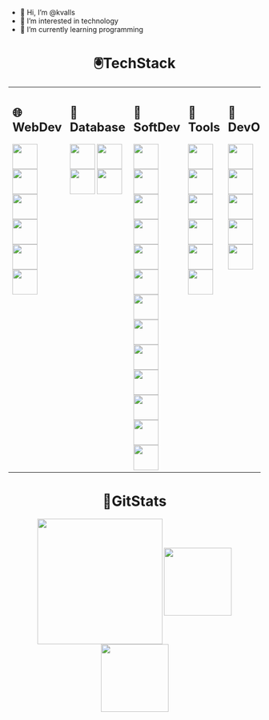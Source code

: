 - 👋 Hi, I’m @kvalls
- 👀 I’m interested in technology
- 🌱 I’m currently learning programming

<!---
kvalls/kvalls is a ✨ special ✨ repository because its `README.md` (this file) appears on your GitHub profile.
You can click the Preview link to take a look at your changes.
--->
<div align="center">

# 🖲️TechStack
  <table>
  <tr>
    <td valign="top"><h2>🌐WebDev</h2>
    <img align=center height=50px src="https://user-images.githubusercontent.com/25181517/192158954-f88b5814-d510-4564-b285-dff7d6400dad.png"/>
    <img align=center height=50px src="https://user-images.githubusercontent.com/25181517/183898674-75a4a1b1-f960-4ea9-abcb-637170a00a75.png"/>
    <img align=center height=50px src="https://user-images.githubusercontent.com/25181517/192158956-48192682-23d5-4bfc-9dfb-6511ade346bc.png"/>
    <img align=center height=50px src="https://user-images.githubusercontent.com/25181517/183898054-b3d693d4-dafb-4808-a509-bab54cf5de34.png"/>
    <img align=center height=50px src="https://user-images.githubusercontent.com/25181517/189716855-2c69ca7a-5149-4647-936d-780610911353.png"/>
    <img align=center height=50px src="https://user-images.githubusercontent.com/25181517/190887795-99cb0921-e57f-430b-a111-e165deedaa36.png"/>
    </td>
    <td valign="top"><h2>💾Database</h2>
    <img align=center height=50px src="https://user-images.githubusercontent.com/25181517/117208740-bfb78400-adf5-11eb-97bb-09072b6bedfc.png"/>
    <img align=center height=50px src="https://user-images.githubusercontent.com/25181517/117208736-bdedc080-adf5-11eb-912f-61c7d43705f6.png"/>
    <img align=center height=50px src="https://user-images.githubusercontent.com/25181517/183896128-ec99105a-ec1a-4d85-b08b-1aa1620b2046.png"/>
    <img align=center height=50px src="https://user-images.githubusercontent.com/25181517/182884177-d48a8579-2cd0-447a-b9a6-ffc7cb02560e.png"/>
    </td>
    <td valign="top"><h2>🤖SoftDev</h2>
    <img align=center height=50px src="https://user-images.githubusercontent.com/25181517/183890598-19a0ac2d-e88a-4005-a8df-1ee36782fde1.png"/>
    <img align=center height=50px src="https://user-images.githubusercontent.com/25181517/117447155-6a868a00-af3d-11eb-9cfe-245df15c9f3f.png"/>
    <img align=center height=50px src="https://user-images.githubusercontent.com/25181517/183897015-94a058a6-b86e-4e42-a37f-bf92061753e5.png"/>
    <img align=center height=50px src="https://user-images.githubusercontent.com/25181517/183890595-779a7e64-3f43-4634-bad2-eceef4e80268.png"/>
    <img align=center height=50px src="https://user-images.githubusercontent.com/25181517/121401671-49102800-c959-11eb-9f6f-74d49a5e1774.png"/>
    <img align=center height=50px src="https://user-images.githubusercontent.com/25181517/183568594-85e280a7-0d7e-4d1a-9028-c8c2209e073c.png"/>
    <img align=center height=50px src="https://user-images.githubusercontent.com/25181517/183859966-a3462d8d-1bc7-4880-b353-e2cbed900ed6.png"/>
    <img align=center height=50px src="https://user-images.githubusercontent.com/25181517/187955005-f4ca6f1a-e727-497b-b81b-93fb9726268e.png"/>
    <img align=center height=50px src="https://user-images.githubusercontent.com/25181517/117207493-49665200-adf4-11eb-808e-a9c0fcc2a0a0.png"/>
    <img align=center height=50px src="https://user-images.githubusercontent.com/25181517/117207242-07d5a700-adf4-11eb-975e-be04e62b984b.png"/>
    <img align=center height=50px src="https://user-images.githubusercontent.com/25181517/183891303-41f257f8-6b3d-487c-aa56-c497b880d0fb.png"/>
    <img align=center height=50px src="https://user-images.githubusercontent.com/25181517/117201156-9a724800-adec-11eb-9a9d-3cd0f67da4bc.png"/>
    <img align=center height=50px src="https://user-images.githubusercontent.com/25181517/121405384-444d7300-c95d-11eb-959f-913020d3bf90.png"/>
    </td>
    <td valign="top"><h2>🔨Tools</h2>
    <img align=center height=50px src="https://user-images.githubusercontent.com/25181517/192108890-200809d1-439c-4e23-90d3-b090cf9a4eea.png"/>
    <img align=center height=50px src="https://user-images.githubusercontent.com/25181517/192108891-d86b6220-e232-423a-bf5f-90903e6887c3.png"/>
    <img align=center height=50px src="https://user-images.githubusercontent.com/25181517/192108892-6e9b5cdf-4e35-4a70-ad9a-801a93a07c1c.png"/>
    <img align=center height=50px src="https://user-images.githubusercontent.com/25181517/192109061-e138ca71-337c-4019-8d42-4792fdaa7128.png"/>
    <img align=center height=50px src="https://user-images.githubusercontent.com/25181517/189715289-df3ee512-6eca-463f-a0f4-c10d94a06b2f.png"/>
    <img align=center height=50px src="https://user-images.githubusercontent.com/25181517/193427941-9437dbbe-376f-40dc-9573-0ef5c02a26a7.png"/>
    </td>
    <td valign="top"><h2>🧰DevOps</h2>
    <img align=center height=50px src="https://user-images.githubusercontent.com/25181517/192108372-f71d70ac-7ae6-4c0d-8395-51d8870c2ef0.png"/>
    <img align=center height=50px src="https://user-images.githubusercontent.com/25181517/192108375-268c35e6-ab26-44b2-88bf-e3121a4e5083.png"/>
    <img align=center height=50px src="https://user-images.githubusercontent.com/25181517/192158606-7c2ef6bd-6e04-47cf-b5bc-da2797cb5bda.png"/>
    <img align=center height=50px src="https://user-images.githubusercontent.com/25181517/117207330-263ba280-adf4-11eb-9b97-0ac5b40bc3be.png"/>
    <img align=center height=50px src="https://user-images.githubusercontent.com/25181517/183345125-9a7cd2e6-6ad6-436f-8490-44c903bef84c.png"/>
    </td>
  </tr>
</table>

# 🩻GitStats

  <div>
     <img display=block align=center
  height=250px src="https://streak-stats.demolab.com/?user=kvalls&theme=monokai"/>
     <img align=center height=135px src="https://github-readme-stats.vercel.app/api?username=kvalls&count_private=true&show_icons=true&theme=monokai&hide=stars,prs,issues"/><img align=center height=135px src="https://github-readme-stats.vercel.app/api/top-langs/?username=kvalls&exclude_repo=VRTourProtoype&layout=compact&show_icons=true&theme=monokai"/>
  <div>
<div>
